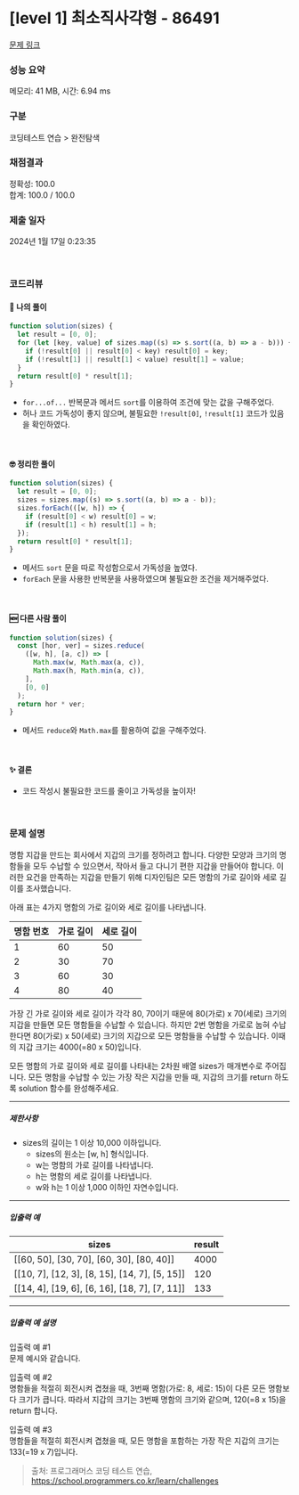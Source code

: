 # [level 1] 최소직사각형 - 86491

[문제 링크](https://school.programmers.co.kr/learn/courses/30/lessons/86491#)

### 성능 요약

메모리: 41 MB, 시간: 6.94 ms

### 구분

코딩테스트 연습 > 완전탐색

### 채점결과

정확성: 100.0<br/>합계: 100.0 / 100.0

### 제출 일자

2024년 1월 17일 0:23:35

<br />

### 코드리뷰

#### 🤔 나의 풀이

```js
function solution(sizes) {
  let result = [0, 0];
  for (let [key, value] of sizes.map((s) => s.sort((a, b) => a - b))) {
    if (!result[0] || result[0] < key) result[0] = key;
    if (!result[1] || result[1] < value) result[1] = value;
  }
  return result[0] * result[1];
}
```

- `for...of...` 반복문과 메서드 `sort`를 이용하여 조건에 맞는 값을 구해주었다.
- 허나 코드 가독성이 좋지 않으며, 불필요한 `!result[0]`, `!result[1]` 코드가 있음을 확인하였다.

<br>

#### 🤓 정리한 풀이

```js
function solution(sizes) {
  let result = [0, 0];
  sizes = sizes.map((s) => s.sort((a, b) => a - b));
  sizes.forEach(([w, h]) => {
    if (result[0] < w) result[0] = w;
    if (result[1] < h) result[1] = h;
  });
  return result[0] * result[1];
}
```

- 메서드 `sort` 문을 따로 작성함으로서 가독성을 높였다.
- `forEach` 문을 사용한 반복문을 사용하였으며 불필요한 조건을 제거해주었다.

<br>

#### 🆕 다른 사람 풀이

```js
function solution(sizes) {
  const [hor, ver] = sizes.reduce(
    ([w, h], [a, c]) => [
      Math.max(w, Math.max(a, c)),
      Math.max(h, Math.min(a, c)),
    ],
    [0, 0]
  );
  return hor * ver;
}
```

- 메서드 `reduce`와 `Math.max`를 활용하여 값을 구해주었다.

<br>

#### ✨ 결론

- 코드 작성시 불필요한 코드를 줄이고 가독성을 높이자!

<br />

### 문제 설명

<p>명함 지갑을 만드는 회사에서 지갑의 크기를 정하려고 합니다. 다양한 모양과 크기의 명함들을 모두 수납할 수 있으면서, 작아서 들고 다니기 편한 지갑을 만들어야 합니다. 이러한 요건을 만족하는 지갑을 만들기 위해 디자인팀은 모든 명함의 가로 길이와 세로 길이를 조사했습니다.</p>

<p>아래 표는 4가지 명함의 가로 길이와 세로 길이를 나타냅니다.</p>
<table class="table">
        <thead><tr>
<th>명함 번호</th>
<th>가로 길이</th>
<th>세로 길이</th>
</tr>
</thead>
        <tbody><tr>
<td>1</td>
<td>60</td>
<td>50</td>
</tr>
<tr>
<td>2</td>
<td>30</td>
<td>70</td>
</tr>
<tr>
<td>3</td>
<td>60</td>
<td>30</td>
</tr>
<tr>
<td>4</td>
<td>80</td>
<td>40</td>
</tr>
</tbody>
      </table>
<p>가장 긴 가로 길이와 세로 길이가 각각 80, 70이기 때문에 80(가로) x 70(세로) 크기의 지갑을 만들면 모든 명함들을 수납할 수 있습니다. 하지만 2번 명함을 가로로 눕혀 수납한다면 80(가로) x 50(세로) 크기의 지갑으로 모든 명함들을 수납할 수 있습니다. 이때의 지갑 크기는 4000(=80 x 50)입니다.</p>

<p>모든 명함의 가로 길이와 세로 길이를 나타내는 2차원 배열 sizes가 매개변수로 주어집니다. 모든 명함을 수납할 수 있는 가장 작은 지갑을 만들 때, 지갑의 크기를 return 하도록 solution 함수를 완성해주세요.</p>

<hr>

<h5>제한사항</h5>

<ul>
<li>sizes의 길이는 1 이상 10,000 이하입니다.

<ul>
<li>sizes의 원소는 [w, h] 형식입니다.</li>
<li>w는 명함의 가로 길이를 나타냅니다.</li>
<li>h는 명함의 세로 길이를 나타냅니다.</li>
<li>w와 h는 1 이상 1,000 이하인 자연수입니다.</li>
</ul></li>
</ul>

<hr>

<h5>입출력 예</h5>
<table class="table">
        <thead><tr>
<th>sizes</th>
<th>result</th>
</tr>
</thead>
        <tbody><tr>
<td>[[60, 50], [30, 70], [60, 30], [80, 40]]</td>
<td>4000</td>
</tr>
<tr>
<td>[[10, 7], [12, 3], [8, 15], [14, 7], [5, 15]]</td>
<td>120</td>
</tr>
<tr>
<td>[[14, 4], [19, 6], [6, 16], [18, 7], [7, 11]]</td>
<td>133</td>
</tr>
</tbody>
      </table>
<hr>

<h5>입출력 예 설명</h5>

<p>입출력 예 #1<br>
문제 예시와 같습니다.</p>

<p>입출력 예 #2<br>
명함들을 적절히 회전시켜 겹쳤을 때, 3번째 명함(가로: 8, 세로: 15)이 다른 모든 명함보다 크기가 큽니다. 따라서 지갑의 크기는 3번째 명함의 크기와 같으며, 120(=8 x 15)을 return 합니다.</p>

<p>입출력 예 #3<br>
명함들을 적절히 회전시켜 겹쳤을 때, 모든 명함을 포함하는 가장 작은 지갑의 크기는 133(=19 x 7)입니다.</p>

> 출처: 프로그래머스 코딩 테스트 연습, https://school.programmers.co.kr/learn/challenges
